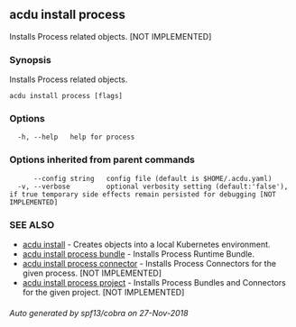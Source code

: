 ## acdu install process

Installs Process related objects. [NOT IMPLEMENTED]

### Synopsis

Installs Process related objects.

```
acdu install process [flags]
```

### Options

```
  -h, --help   help for process
```

### Options inherited from parent commands

```
      --config string   config file (default is $HOME/.acdu.yaml)
  -v, --verbose         optional verbosity setting (default:'false'), if true temporary side effects remain persisted for debugging [NOT IMPLEMENTED]
```

### SEE ALSO

* [acdu install](acdu_install.md)	 - Creates objects into a local Kubernetes environment.
* [acdu install process bundle](acdu_install_process_bundle.md)	 - Installs Process Runtime Bundle.
* [acdu install process connector](acdu_install_process_connector.md)	 - Installs Process Connectors for the given process. [NOT IMPLEMENTED]
* [acdu install process project](acdu_install_process_project.md)	 - Installs Process Bundles and Connectors for the given project. [NOT IMPLEMENTED]

###### Auto generated by spf13/cobra on 27-Nov-2018
